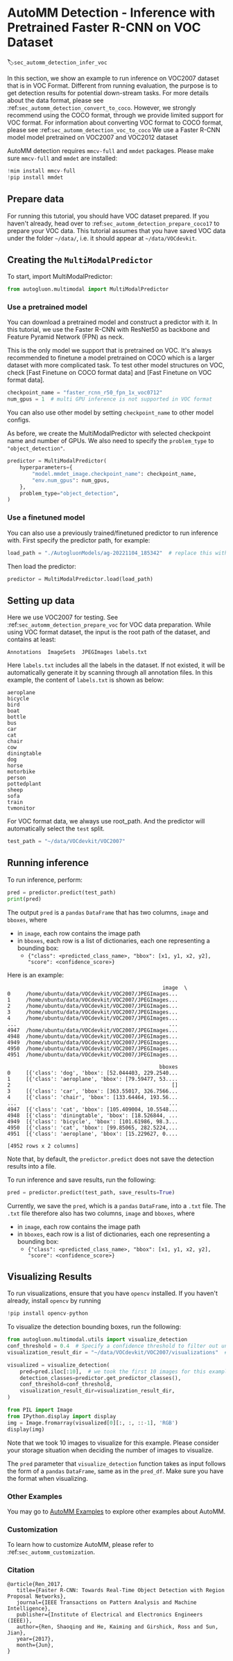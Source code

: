 # AutoMM Detection - Inference with Pretrained Faster R-CNN on VOC Dataset
:label:`sec_automm_detection_infer_voc`

In this section, we show an example to run inference on VOC2007 dataset that is in VOC Format. 
Different from running evaluation, the purpose is to get detection results for potential down-stream tasks. 
For more details about the data format, please see :ref:`sec_automm_detection_convert_to_coco`.
However, we strongly recommend using the COCO format, through we provide limited support for VOC format.
For information about converting VOC format to COCO format, please see :ref:`sec_automm_detection_voc_to_coco`
We use a Faster R-CNN model model pretrained on VOC2007 and VOC2012 dataset

AutoMM detection requires `mmcv-full` and `mmdet` packages. Please make sure `mmcv-full` and `mmdet` are installed:
```python
!mim install mmcv-full
!pip install mmdet
```

## Prepare data
For running this tutorial, you should have VOC dataset prepared. 
If you haven't already, head over to :ref:`sec_automm_detection_prepare_coco17` to prepare your VOC data. 
This tutorial assumes that you have saved VOC data under the folder `~/data/`, i.e. it should appear at `~/data/VOCdevkit`.

## Creating the `MultiModalPredictor`
To start, import MultiModalPredictor:

```python
from autogluon.multimodal import MultiModalPredictor
```

### Use a pretrained model
You can download a pretrained model and construct a predictor with it.
In this tutorial, we use the Faster R-CNN with ResNet50 as backbone and Feature Pyramid Network (FPN) as neck.

This is the only model we support that is pretrained on VOC.
It's always recommended to finetune a model pretrained on COCO which is a larger dataset with more complicated task.
To test other model structures on VOC, check \[Fast Finetune on COCO format data] and \[Fast Finetune on VOC format data].

```python
checkpoint_name = "faster_rcnn_r50_fpn_1x_voc0712"
num_gpus = 1  # multi GPU inference is not supported in VOC format
```
You can also use other model by setting `checkpoint_name` to other model configs.  

As before, we create the MultiModalPredictor with selected checkpoint name and number of GPUs.
We also need to specify the `problem_type` to `"object_detection"`.

```python
predictor = MultiModalPredictor(
    hyperparameters={
        "model.mmdet_image.checkpoint_name": checkpoint_name,
        "env.num_gpus": num_gpus,
    },
    problem_type="object_detection",
)
```

### Use a finetuned model
You can also use a previously trained/finetuned predictor to run inference with.
First specify the predictor path, for example:
```python
load_path = "./AutogluonModels/ag-20221104_185342"  # replace this with path to your desired predictor
```
Then load the predictor:
```python
predictor = MultiModalPredictor.load(load_path)
```

## Setting up data

Here we use VOC2007 for testing. See :ref:`sec_automm_detection_prepare_voc` for VOC data preparation.
While using VOC format dataset, the input is the root path of the dataset, and contains at least:

```
Annotations  ImageSets  JPEGImages labels.txt
```

[//]: # (Here `labels.txt` shall be added manually to include all the labels in the dataset.)
Here `labels.txt` includes all the labels in the dataset. If not existed, it will be automatically generate it by scanning 
through all annotation files.
In this example, the content of `labels.txt` is shown as below:

```
aeroplane
bicycle
bird
boat
bottle
bus
car
cat
chair
cow
diningtable
dog
horse
motorbike
person
pottedplant
sheep
sofa
train
tvmonitor
```

For VOC format data, we always use root_path. And the predictor will automatically select the `test` split.

```python
test_path = "~/data/VOCdevkit/VOC2007"
```

## Running inference
To run inference, perform:

```python
pred = predictor.predict(test_path)
print(pred)
```
The output `pred` is a `pandas` `DataFrame` that has two columns, `image` and `bboxes`, where
- in `image`, each row contains the image path
- in `bboxes`, each row is a list of dictionaries, each one representing a bounding box: 
  - `{"class": <predicted_class_name>, "bbox": [x1, y1, x2, y2], "score": <confidence_score>}`

Here is an example:
```
                                                  image  \
0     /home/ubuntu/data/VOCdevkit/VOC2007/JPEGImages...   
1     /home/ubuntu/data/VOCdevkit/VOC2007/JPEGImages...   
2     /home/ubuntu/data/VOCdevkit/VOC2007/JPEGImages...   
3     /home/ubuntu/data/VOCdevkit/VOC2007/JPEGImages...   
4     /home/ubuntu/data/VOCdevkit/VOC2007/JPEGImages...   
...                                                 ...   
4947  /home/ubuntu/data/VOCdevkit/VOC2007/JPEGImages...   
4948  /home/ubuntu/data/VOCdevkit/VOC2007/JPEGImages...   
4949  /home/ubuntu/data/VOCdevkit/VOC2007/JPEGImages...   
4950  /home/ubuntu/data/VOCdevkit/VOC2007/JPEGImages...   
4951  /home/ubuntu/data/VOCdevkit/VOC2007/JPEGImages...   

                                                 bboxes  
0     [{'class': 'dog', 'bbox': [52.044403, 229.2540...  
1     [{'class': 'aeroplane', 'bbox': [79.59477, 53....  
2                                                    []  
3     [{'class': 'car', 'bbox': [363.55017, 326.7566...  
4     [{'class': 'chair', 'bbox': [133.64464, 193.56...  
...                                                 ...  
4947  [{'class': 'cat', 'bbox': [105.409004, 10.5548...  
4948  [{'class': 'diningtable', 'bbox': [18.526844, ...  
4949  [{'class': 'bicycle', 'bbox': [101.61986, 98.3...  
4950  [{'class': 'cat', 'bbox': [99.85065, 282.5224,...  
4951  [{'class': 'aeroplane', 'bbox': [15.229627, 0....  

[4952 rows x 2 columns]
```

Note that, by default, the `predictor.predict` does not save the detection results into a file.

To run inference and save results, run the following:
```python
pred = predictor.predict(test_path, save_results=True)
```

Currently, we save the `pred`, which is a `pandas` `DataFrame`, into a `.txt` file.
The `.txt` file therefore also has two columns, `image` and `bboxes`, where
- in `image`, each row contains the image path
- in `bboxes`, each row is a list of dictionaries, each one representing a bounding box: 
  - `{"class": <predicted_class_name>, "bbox": [x1, y1, x2, y2], "score": <confidence_score>}`

## Visualizing Results
To run visualizations, ensure that you have `opencv` installed. If you haven't already, install `opencv` by running 
```python
!pip install opencv-python
```

To visualize the detection bounding boxes, run the following:
```python
from autogluon.multimodal.utils import visualize_detection
conf_threshold = 0.4  # Specify a confidence threshold to filter out unwanted boxes
visualization_result_dir = "~/data/VOCdevkit/VOC2007/visualizations"  # Specify a directory to save visualized images.

visualized = visualize_detection(
    pred=pred.iloc[:10],  # we took the first 10 images for this example
    detection_classes=predictor.get_predictor_classes(),
    conf_threshold=conf_threshold,
    visualization_result_dir=visualization_result_dir,
)

from PIL import Image
from IPython.display import display
img = Image.fromarray(visualized[0][:, :, ::-1], 'RGB')
display(img)
```
Note that we took 10 images to visualize for this example. 
Please consider your storage situation when deciding the number of images to visualize.  

The `pred` parameter that `visualize_detection` function takes as input follows the form of a `pandas` `DataFrame`, same as in the `pred_df`. 
Make sure you have the format when visualizing.
### Other Examples

You may go to [AutoMM Examples](https://github.com/awslabs/autogluon/tree/master/examples/automm) to explore other examples about AutoMM.

### Customization
To learn how to customize AutoMM, please refer to :ref:`sec_automm_customization`.

### Citation
```
@article{Ren_2017,
   title={Faster R-CNN: Towards Real-Time Object Detection with Region Proposal Networks},
   journal={IEEE Transactions on Pattern Analysis and Machine Intelligence},
   publisher={Institute of Electrical and Electronics Engineers (IEEE)},
   author={Ren, Shaoqing and He, Kaiming and Girshick, Ross and Sun, Jian},
   year={2017},
   month={Jun},
}
```